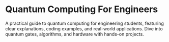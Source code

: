 # Quantum Computing For Engineers 
A practical guide to quantum computing for engineering students, featuring clear explanations, coding examples, and real-world applications. Dive into quantum gates, algorithms, and hardware with hands-on projects.
